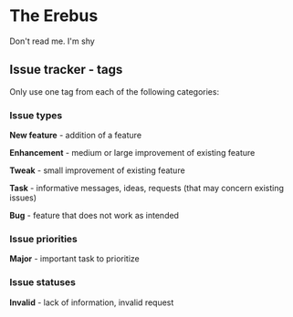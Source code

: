 # The Erebus

Don't read me. I'm shy

## Issue tracker - tags

Only use one tag from each of the following categories:

### Issue types

**New feature** - addition of a feature

**Enhancement** - medium or large improvement of existing feature

**Tweak** - small improvement of existing feature

**Task** - informative messages, ideas, requests (that may concern existing issues)

**Bug** - feature that does not work as intended

### Issue priorities

**Major** - important task to prioritize

### Issue statuses

**Invalid** - lack of information, invalid request

